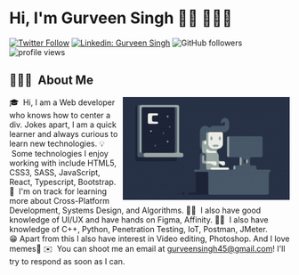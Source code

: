 # Hi, I'm Gurveen Singh 👋🏾 👩🏾‍💻

[![Twitter Follow](https://img.shields.io/twitter/follow/Gurveen08303116?label=Follow)](https://twitter.com/intent/follow?screen_name=Gurveen08303116)
[![Linkedin: Gurveen Singh](https://img.shields.io/badge/-Gurveen-blue?style=flat-square&logo=Linkedin&logoColor=white&link=https://www.linkedin.com/in/gurveen-singh-b-45970315b/)](https://www.linkedin.com/in/gurveen-singh-b-45970315b/)
![GitHub followers](https://img.shields.io/github/followers/Gurveen-Singh?label=Follow&style=social)
<img alt = "profile views" src="https://komarev.com/ghpvc/?username=Gurveen-Singh7&color=brightgreen">

## 👨🏻‍💻 &nbsp;About Me

<img alt="Night Coding" src="https://raw.githubusercontent.com/AVS1508/AVS1508/master/assets/Night-Coding.gif" align="right"/>

🎓 &nbsp;Hi, I am a Web developer who knows how to center a div. Jokes apart, I am a quick learner and always curious to learn new technologies.
💡 &nbsp;Some technologies I enjoy working with include HTML5, CSS3, SASS, JavaScript, React, Typescript, Bootstrap.
🌱 &nbsp;I'm on track for learning more about Cross-Platform Development, Systems Design, and Algorithms.
👨‍💻 &nbsp;I also have good knowledge of UI/UX and have hands on Figma, Affinity.
👨‍💻 &nbsp;I also have knowledge of C++, Python, Penetration Testing, IoT, Postman, JMeter.
😁&nbsp;Apart from this I also have interest in Video editing, Photoshop. And I love memes🙈
✉️ &nbsp;You can shoot me an email at gurveensingh45@gmail.com! I'll try to respond as soon as I can.

